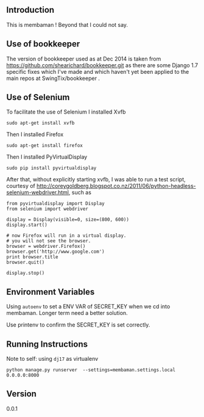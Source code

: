 Introduction
------------
This is membaman ! Beyond that I could not say.

Use of bookkeeper 
--------
The version of bookkeeper used as at Dec 2014 is taken from https://github.com/shearichard/bookkeeper.git as there are some Django 1.7 specific fixes which I've made and which haven't yet been applied to the main repos at SwingTix/bookkeeper .

Use of Selenium
--------
To facilitate the use of Selenium I installed Xvfb
```
sudo apt-get install xvfb
```
Then I installed Firefox
```
sudo apt-get install firefox
```
Then I installed PyVirtualDisplay
```
sudo pip install pyvirtualdisplay
```

After that, without explicitly starting xvfb, I was able to run a test script, courtesy of http://coreygoldberg.blogspot.co.nz/2011/06/python-headless-selenium-webdriver.html, such as 

```
from pyvirtualdisplay import Display
from selenium import webdriver

display = Display(visible=0, size=(800, 600))
display.start()

# now Firefox will run in a virtual display. 
# you will not see the browser.
browser = webdriver.Firefox()
browser.get('http://www.google.com')
print browser.title
browser.quit()

display.stop()
```

Environment Variables
-------------------
Using `autoenv` to set a ENV VAR of SECRET_KEY when we cd into membaman. Longer term need a better solution.

Use printenv to confirm the SECRET_KEY is set correctly.

Running Instructions
-------------------
Note to self: using `dj17` as virtualenv 
```
python manage.py runserver  --settings=membaman.settings.local 0.0.0.0:8000
```

Version
--------
0.0.1
